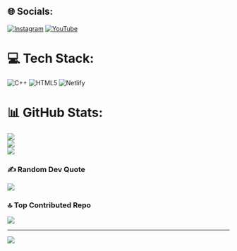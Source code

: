 
## 🌐 Socials:
[![Instagram](https://img.shields.io/badge/Instagram-%23E4405F.svg?logo=Instagram&logoColor=white)](https://instagram.com/chandrashekar_banjara) [![YouTube](https://img.shields.io/badge/YouTube-%23FF0000.svg?logo=YouTube&logoColor=white)](https://youtube.com/@UC57axpvGRn1a7DgFREi3bmA) 

# 💻 Tech Stack:
![C++](https://img.shields.io/badge/c++-%2300599C.svg?style=for-the-badge&logo=c%2B%2B&logoColor=white) ![HTML5](https://img.shields.io/badge/html5-%23E34F26.svg?style=for-the-badge&logo=html5&logoColor=white) ![Netlify](https://img.shields.io/badge/netlify-%23000000.svg?style=for-the-badge&logo=netlify&logoColor=#00C7B7)
# 📊 GitHub Stats:
![](https://github-readme-stats.vercel.app/api?username=RockStarChandru&theme=gruvbox&hide_border=false&include_all_commits=false&count_private=false)<br/>
![](https://nirzak-streak-stats.vercel.app/?user=RockStarChandru&theme=gruvbox&hide_border=false)<br/>
![](https://github-readme-stats.vercel.app/api/top-langs/?username=RockStarChandru&theme=gruvbox&hide_border=false&include_all_commits=false&count_private=false&layout=compact)

### ✍️ Random Dev Quote
![](https://quotes-github-readme.vercel.app/api?type=horizontal&theme=tokyonight)

### 🔝 Top Contributed Repo
![](https://github-contributor-stats.vercel.app/api?username=RockStarChandru&limit=5&theme=nightowl&combine_all_yearly_contributions=true)

---
[![](https://visitcount.itsvg.in/api?id=RockStarChandru&icon=9&color=12)](https://visitcount.itsvg.in)

<!-- Proudly created with GPRM ( https://gprm.itsvg.in ) -->
